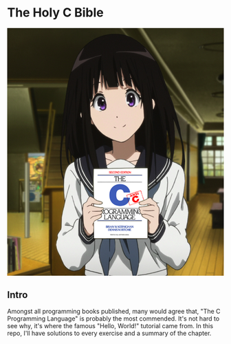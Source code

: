 <h1> The Holy C Bible </h1>

![C Bible](CBible.jpg)



<h2>Intro</h2>
Amongst all programming books published, many would agree that, "The C Programming Language" is probably the most commended. It's not hard to see why, it's where the famous "Hello, World!" tutorial came from. In this repo, I'll have solutions to every exercise and a summary of the chapter.


